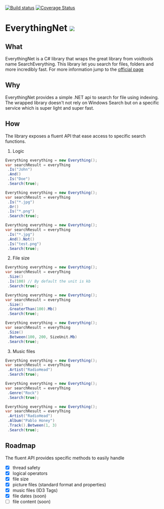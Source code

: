 [![Build status](https://ci.appveyor.com/api/projects/status/dosd2rd023jgl8at?svg=true)](https://ci.appveyor.com/project/ju2pom/everythingnet)
[![Coverage Status](https://coveralls.io/repos/github/ju2pom/EverythingNet/badge.svg?branch=master)](https://coveralls.io/github/ju2pom/EverythingNet?branch=master)

# EverythingNet ![](http://www.voidtools.com/forum/styles/prosilver/theme/images/site_logo.gif)

## What

EverythingNet is a C# library that wraps the great library from voidtools name SearchEverything.
This library let you search for files, folders and more incredibly fast.
For more information jump to the [official page](https://www.voidtools.com/)

## Why

EverythingNet provides a simple .NET api to search for file using indexing. The wrapped library doesn't not rely on Windows Search but on a specific service which is super light and super fast.

## How

The library exposes a fluent API that ease access to specific search functions.

1. Logic

```csharp
Everything everything = new Everything();
var searchResult = everyThing
 .Is("John")
 .And()
 .Is("Doe")
 .Search(true);
```

```csharp
Everything everything = new Everything();
var searchResult = everyThing
 .Is("*.jpg")
 .Or()
 .Is("*.png")
 .Search(true);
```

```csharp
Everything everything = new Everything();
var searchResult = everyThing
 .Is("*.jpg")
 .And().Not()
 .Is("test.png")
 .Search(true);
```

2. File size

```csharp
Everything everything = new Everything();
var searchResult = everyThing
 .Size()
 .Is(100) // By default the unit is kb
 .Search(true);
```

```csharp
Everything everything = new Everything();
var searchResult = everyThing
 .Size()
 .GreaterThan(100).Mb()
 .Search(true);
```

```csharp
Everything everything = new Everything();
var searchResult = everyThing
 .Size()
 .Between(100, 200, SizeUnit.Mb)
 .Search(true);
```

3. Music files

```csharp
Everything everything = new Everything();
var searchResult = everyThing
 .Artist("RadioHead")
 .Search(true);
```

```csharp
Everything everything = new Everything();
var searchResult = everyThing
 .Genre("Rock")
 .Search(true);
```

```csharp
Everything everything = new Everything();
var searchResult = everyThing
 .Artist("RadioHead")
 .Album("Pablo Honey")
 .Track().Between(1, 3)
 .Search(true);
```

## Roadmap

The fluent API provides specific methods to easily handle
- [x] thread safety
- [x] logical operators
- [x] file size
- [x] picture files (standard format and properties)
- [x] music files (ID3 Tags)
- [x] file dates (soon)
- [ ] file content (soon)
